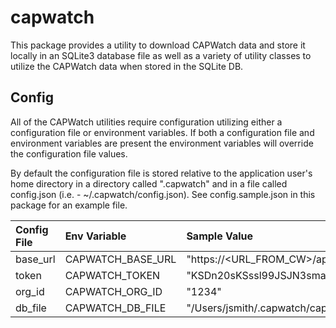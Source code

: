 # capwatch

This package provides a utility to download CAPWatch data and store it locally in an SQLite3 database file as well as a variety of utility classes to utilize the CAPWatch data when stored in the SQLite DB.

## Config

All of the CAPWatch utilities require configuration utilizing either a configuration file or environment variables. If both a configuration file and environment variables are present the environment variables will override the configuration file values.

By default the configuration file is stored relative to the application user's home directory in a directory called ".capwatch" and in a file called config.json (i.e. - ~/.capwatch/config.json). See config.sample.json in this package for an example file.

| Config File | Env Variable      | Sample Value                               |
| :---------- | :---------------- | :----------------------------------------- |
| base_url    | CAPWATCH_BASE_URL | "https://<URL_FROM_CW>/api/cw"             |
| token       | CAPWATCH_TOKEN    | "KSDn20sKSssl99JSJN3smaa29w="              |
| org_id      | CAPWATCH_ORG_ID   | "1234"                                     |
| db_file     | CAPWATCH_DB_FILE  | "/Users/jsmith/.capwatch/capwatch_mawg.db" |